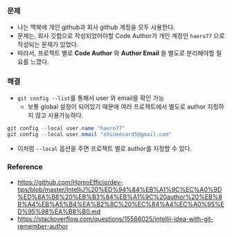 
### 문제

- 나는 맥북에 개인 github과 회사 github 계정을 모두 사용한다.
- 문제는, 회사 깃헙으로 작성되었어야할 Code Author가 개인 계정인 `haero77` 으로 작성되는 문제가 있었다.
- 따라서, 프로젝트 별로 **Code Author** 와 **Author Email** 을 별도로 분리해야할 필요를 느꼈다.


### 해결

- `git config --list`를 통해서 user 와 email을 확인 가능
  - 보통 global 설정이 되어있기 때문에 여러 프로젝트에서 별도로 author 지정하지 않고 사용가능하다.

```java
git config --local user.name "haero77"
git config --local user.email "shineecard5@gmail.com"
```

- 이처럼 `--local` 옵션을 주면 프로젝트 별로 author를 지정할 수 있다. 


### Reference

- https://github.com/HomoEfficio/dev-tips/blob/master/IntelliJ%20%ED%94%84%EB%A1%9C%EC%A0%9D%ED%8A%B8%20%EB%B3%84%EB%A1%9C%20author%20%EB%8B%A4%EB%A5%B4%EA%B2%8C%20%EC%84%A4%EC%A0%95%ED%95%98%EA%B8%B0.md
- https://stackoverflow.com/questions/15566025/intellij-idea-with-git-remember-author
